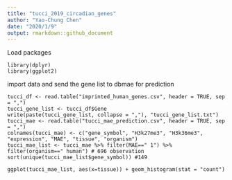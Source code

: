 ```yaml
---
title: "tucci_2019_circadian_genes"
author: "Yao-Chung Chen"
date: "2020/1/9"
output: rmarkdown::github_document
---
```


Load packages
```{r}
library(dplyr)
library(ggplot2)
```

import data and send the gene list to dbmae for prediction
```{r}
tucci_df <- read.table("imprinted_human_genes.csv", header = TRUE, sep = ",")
tucci_gene_list <- tucci_df$Gene
write(paste(tucci_gene_list, collapse = ","), "tucci_gene_list.txt")
tucci_mae <- read.table("tucci_mae_prediction.csv", header = TRUE, sep = ",")
colnames(tucci_mae) <- c("gene_symbol", "H3k27me3", "H3k36me3", "expression", "MAE", "tissue", "organism")
tucci_mae_list <- tucci_mae %>% filter(MAE==" 1") %>% filter(organism==" human") # 696 observation
sort(unique(tucci_mae_list$gene_symbol)) #149
```

```{r}
ggplot(tucci_mae_list, aes(x=tissue)) + geom_histogram(stat = "count")
```

